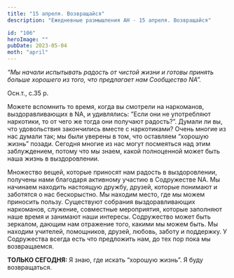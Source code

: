 ```yaml
---
title: "15 апреля. Возвращайся"
description: "Ежедневные размышления АН - 15 апреля. Возвращайся"

id: "106"
heroImage: ""
pubDate: 2023-05-04
moth: "april"
---
```


_“Мы начали испытывать радость от чистой жизни и готовы принять больше
хорошего из того, что предлагает нам Сообщество NA”._

Осн.т., с.35 р.

Можете вспомнить то время, когда вы смотрели на наркоманов, выздоравливающих в
NA, и удивлялись: ”Если они не употребляют наркотики, то от чего же тогда они
получают радость?”. Думали ли вы, что удовольствия закончились вместе с
наркотиками? Очень многие из нас думали так; мы были уверены в том, что
оставляем “хорошую жизнь” позади. Сегодня многие из нас могут посмеяться над
этим заблуждением, потому что мы знаем, какой полноценной может быть наша
жизнь в выздоровлении.

Множество вещей, которые приносят нам радость в выздоровлении, получены нами
благодаря активному участию в Содружестве NA. Мы начинаем находить настоящую
дружбу, друзей, которые понимают и заботятся о нас бескорыстно. Мы находим
место, где мы можем приносить пользу. Существуют собрания выздоравливающих
наркоманов, служение, совместные мероприятия, которые заполняют наше время и
занимают наши интересы. Содружество может быть зеркалом, дающим нам отражение
того, какими мы можем быть. Мы находим учителей, помощников, друзей, любовь,
заботу и поддержку. У Содружества всегда есть что предложить нам, до тех пор
пока мы возвращаемся.

**ТОЛЬКО СЕГОДНЯ:** Я знаю, где искать “хорошую жизнь”. Я буду возвращаться.
